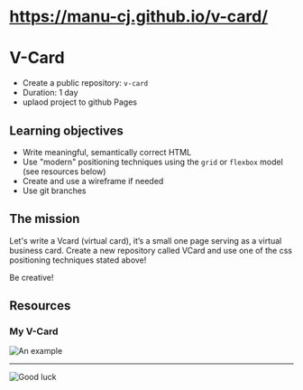 # https://manu-cj.github.io/v-card/

# V-Card

- Create a public repository: `v-card`
- Duration: 1 day
- uplaod project to github Pages

## Learning objectives

- Write meaningful, semantically correct HTML
- Use "modern" positioning techniques using the `grid` or `flexbox` model (see resources below)
- Create and use a wireframe if needed
- Use git branches

## The mission

Let's write a Vcard (virtual card), it’s a small one page serving as a virtual business card. Create a new repository called VCard and use one of the css positioning techniques stated above!

Be creative!

## Resources

### My V-Card

![An example](./img/Enregistrement2024-04-09154329-ezgif.com-video-to-gif-converter.gif)



---

![Good luck](./goodluck.gif)
